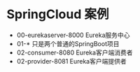 # SpringCloud 案例
- 00-eurekaserver-8000 Eureka服务中心
- 01-* 只是两个普通的SpringBoot项目
- 02-consumer-8080 Eureka客户端消费者
- 02-provider-8081 Eureka客户端提供者
